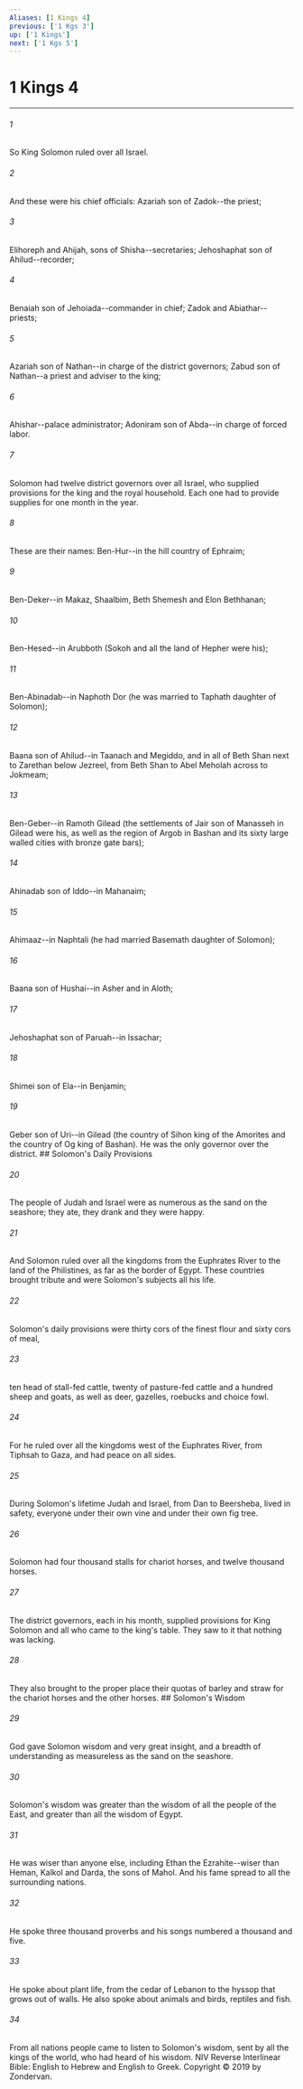 ```yaml
---
Aliases: [1 Kings 4]
previous: ['1 Kgs 3']
up: ['1 Kings']
next: ['1 Kgs 5']
---
```

# 1 Kings 4

***


###### 1 
So King Solomon ruled over all Israel. 

###### 2 
And these were his chief officials: Azariah son of Zadok--the priest; 

###### 3 
Elihoreph and Ahijah, sons of Shisha--secretaries; Jehoshaphat son of Ahilud--recorder; 

###### 4 
Benaiah son of Jehoiada--commander in chief; Zadok and Abiathar--priests; 

###### 5 
Azariah son of Nathan--in charge of the district governors; Zabud son of Nathan--a priest and adviser to the king; 

###### 6 
Ahishar--palace administrator; Adoniram son of Abda--in charge of forced labor. 

###### 7 
Solomon had twelve district governors over all Israel, who supplied provisions for the king and the royal household. Each one had to provide supplies for one month in the year. 

###### 8 
These are their names: Ben-Hur--in the hill country of Ephraim; 

###### 9 
Ben-Deker--in Makaz, Shaalbim, Beth Shemesh and Elon Bethhanan; 

###### 10 
Ben-Hesed--in Arubboth (Sokoh and all the land of Hepher were his); 

###### 11 
Ben-Abinadab--in Naphoth Dor (he was married to Taphath daughter of Solomon); 

###### 12 
Baana son of Ahilud--in Taanach and Megiddo, and in all of Beth Shan next to Zarethan below Jezreel, from Beth Shan to Abel Meholah across to Jokmeam; 

###### 13 
Ben-Geber--in Ramoth Gilead (the settlements of Jair son of Manasseh in Gilead were his, as well as the region of Argob in Bashan and its sixty large walled cities with bronze gate bars); 

###### 14 
Ahinadab son of Iddo--in Mahanaim; 

###### 15 
Ahimaaz--in Naphtali (he had married Basemath daughter of Solomon); 

###### 16 
Baana son of Hushai--in Asher and in Aloth; 

###### 17 
Jehoshaphat son of Paruah--in Issachar; 

###### 18 
Shimei son of Ela--in Benjamin; 

###### 19 
Geber son of Uri--in Gilead (the country of Sihon king of the Amorites and the country of Og king of Bashan). He was the only governor over the district. ## Solomon's Daily Provisions 

###### 20 
The people of Judah and Israel were as numerous as the sand on the seashore; they ate, they drank and they were happy. 

###### 21 
And Solomon ruled over all the kingdoms from the Euphrates River to the land of the Philistines, as far as the border of Egypt. These countries brought tribute and were Solomon's subjects all his life. 

###### 22 
Solomon's daily provisions were thirty cors of the finest flour and sixty cors of meal, 

###### 23 
ten head of stall-fed cattle, twenty of pasture-fed cattle and a hundred sheep and goats, as well as deer, gazelles, roebucks and choice fowl. 

###### 24 
For he ruled over all the kingdoms west of the Euphrates River, from Tiphsah to Gaza, and had peace on all sides. 

###### 25 
During Solomon's lifetime Judah and Israel, from Dan to Beersheba, lived in safety, everyone under their own vine and under their own fig tree. 

###### 26 
Solomon had four thousand stalls for chariot horses, and twelve thousand horses. 

###### 27 
The district governors, each in his month, supplied provisions for King Solomon and all who came to the king's table. They saw to it that nothing was lacking. 

###### 28 
They also brought to the proper place their quotas of barley and straw for the chariot horses and the other horses. ## Solomon's Wisdom 

###### 29 
God gave Solomon wisdom and very great insight, and a breadth of understanding as measureless as the sand on the seashore. 

###### 30 
Solomon's wisdom was greater than the wisdom of all the people of the East, and greater than all the wisdom of Egypt. 

###### 31 
He was wiser than anyone else, including Ethan the Ezrahite--wiser than Heman, Kalkol and Darda, the sons of Mahol. And his fame spread to all the surrounding nations. 

###### 32 
He spoke three thousand proverbs and his songs numbered a thousand and five. 

###### 33 
He spoke about plant life, from the cedar of Lebanon to the hyssop that grows out of walls. He also spoke about animals and birds, reptiles and fish. 

###### 34 
From all nations people came to listen to Solomon's wisdom, sent by all the kings of the world, who had heard of his wisdom. NIV Reverse Interlinear Bible: English to Hebrew and English to Greek. Copyright © 2019 by Zondervan.
